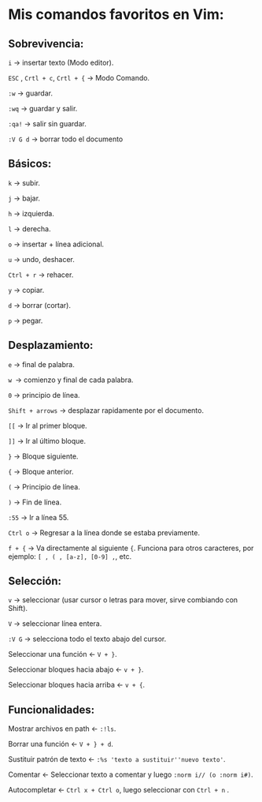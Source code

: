 # Mis comandos favoritos en Vim:

## Sobrevivencia:

``i`` -> insertar texto (Modo editor).

``ESC`` , ``Crtl + c``, ``Crtl + {`` -> Modo Comando.

``:w`` -> guardar.

``:wq`` -> guardar y salir.

``:qa!`` -> salir sin guardar.

``:V G d`` -> borrar todo el documento

## Básicos:

``k`` -> subir.

``j`` -> bajar.

``h`` -> izquierda.

``l`` -> derecha.

``o`` -> insertar + línea adicional.

``u`` -> undo, deshacer.

``Ctrl + r`` -> rehacer.

``y`` -> copiar.

``d`` -> borrar (cortar).

``p`` -> pegar.

## Desplazamiento:

``e`` -> final de palabra.

``w ``-> comienzo y final de cada palabra.

``0`` -> principio de línea.

``Shift + arrows`` -> desplazar rapidamente por el documento.

``[[`` -> Ir al primer bloque.

``]]`` -> Ir al último bloque.

``}`` -> Bloque siguiente.

``{`` -> Bloque anterior.

``(`` -> Principio de línea.

``)`` -> Fin de línea.

``:55`` -> Ir a línea 55.

``Ctrl o`` -> Regresar a la línea donde se estaba previamente.

``f + {`` -> Va directamente al siguiente ``{``. Funciona para otros caracteres, por ejemplo: ``[ , ( , [a-z], [0-9] ,``, etc.

## Selección:

``v`` -> seleccionar (usar cursor o letras para mover, sirve combiando con Shift).

``V`` -> seleccionar línea entera.

``:V G`` -> selecciona todo el texto abajo del cursor.

Seleccionar una función <- ``V + }``.

Seleccionar bloques hacia abajo <- ``v + }``.

Seleccionar bloques hacia arriba <- ``v + {``.

## Funcionalidades:

Mostrar archivos en path <- ``:!ls``.

Borrar una función <-  ``V + } + d``.

Sustituir patrón de texto <- ``:%s 'texto a sustituir''nuevo texto'``.

Comentar <- Seleccionar texto a comentar y luego ``:norm i// (o :norm i#)``.

Autocompletar <- ``Ctrl x + Ctrl o``, luego seleccionar con ``Ctrl + n`` .



